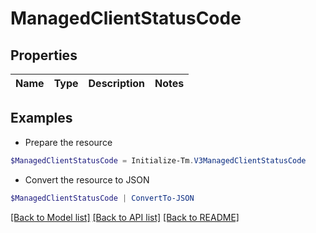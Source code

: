 # ManagedClientStatusCode
## Properties

Name | Type | Description | Notes
------------ | ------------- | ------------- | -------------

## Examples

- Prepare the resource
```powershell
$ManagedClientStatusCode = Initialize-Tm.V3ManagedClientStatusCode 
```

- Convert the resource to JSON
```powershell
$ManagedClientStatusCode | ConvertTo-JSON
```

[[Back to Model list]](../README.md#documentation-for-models) [[Back to API list]](../README.md#documentation-for-api-endpoints) [[Back to README]](../README.md)

